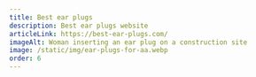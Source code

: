 ```yaml
---
title: Best ear plugs
description: Best ear plugs website
articleLink: https://best-ear-plugs.com/
imageAlt: Woman inserting an ear plug on a construction site
image: /static/img/ear-plugs-for-aa.webp
order: 6
---
```

